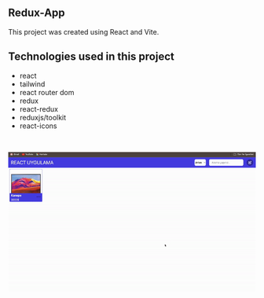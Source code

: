 ## Redux-App

This project was created using React and Vite.

<h2>Technologies used in this project</h2>

- react
- tailwind
- react router dom
- redux
- react-redux
- reduxjs/toolkit
- react-icons

</br>

![](redux.gif)